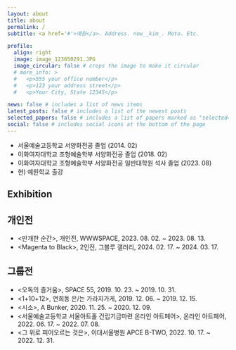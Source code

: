 ```yaml
---
layout: about
title: about
permalink: /
subtitle: <a href='#'>예원</a>. Address. now__kim_. Moto. Etc.

profile:
  align: right
  image: image_123650291.JPG
  image_circular: false # crops the image to make it circular
  # more_info: >
  #   <p>555 your office number</p>
  #   <p>123 your address street</p>
  #   <p>Your City, State 12345</p>

news: false # includes a list of news items
latest_posts: false # includes a list of the newest posts
selected_papers: false # includes a list of papers marked as "selected={true}"
social: false # includes social icons at the bottom of the page
---
```

<!-- ## 개요
* 연락처: [이메일, 전화번호 등] -->


<!-- ## Education -->
<!-- --- -->
- 서울예술고등학교 서양화전공 졸업 (2014. 02)
- 이화여자대학교 조형예술학부 서양화전공 졸업 (2018. 02)
- 이화여자대학교 조형예술학부 서양화전공 일반대학원 석사 졸업 (2023. 08)
- 현\) 예원학교 출강

<!-- ## Work Experience
---
  
- [회사/기관 이름], [직무/직책], [근무 기간] -->

## Exhibition

개인전
---
- \<만개한 순간\>, 개인전, WWWSPACE, 2023. 08. 02. ~ 2023. 08. 13.
- \<Magenta to Black\>, 2인전, 그블루 갤러리, 2024. 02. 17. ~ 2024. 03. 17.
 
그룹전
---
- \<오독의 즐거움\>, SPACE 55, 2019. 10. 23. ~ 2019. 10. 31.
- \<1\+10\+12\>, 연희동 은/는 가라지가게, 2019. 12. 06. ~ 2019. 12. 15.
- \<시소\>, A Bunker, 2020. 11. 25. ~ 2020. 12. 09.
- \<서울예술고등학교 서울아트홀 건립기금마련 온라인 아트페어\>, 온라인 아트페어, 2022. 06. 17. ~ 2022. 07. 08.
- \<그 위로 피어오르는 것은\>, 이대서울병원 APCE B-TWO, 2022. 10. 17. ~ 2022. 12. 31.
